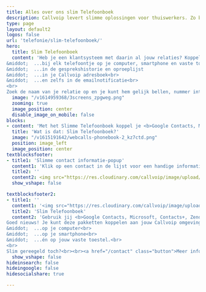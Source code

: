```yaml
---
title: Alles over ons slim Telefoonboek
description: Callvoip levert slimme oplossingen voor thuiswerkers. Zo ben je overal bereikbaar zoals jij dat wilt
type: page
layout: default2
logos: false
url: 'telefonie/slim-telefoonboek/'
hero:
  title: Slim Telefoonboek
  content: 'Heb je een klantsysteem met daarin al jouw relaties? Koppel het dan aan Callvoip. Je ziet de naam van de relatie:<br>
&middot;  ...bij elk telefoontje op je computer, smartphone en vaste toestel<br>
&middot;  ...in de gesprekshistorie en oproeplijst
&middot;  ...in je Callvoip adresboek<br>
&middot;  ...en zelfs in de emailnotificatie<br>
<br>
Zoek de naam van je relatie op en je kunt hem gelijk bellen, nummer intoetsen is niet meer nodig. Bellen doe je voortaan op naam, en niet meer op nummer. <br><br><a href="/contact" class="button">Meer informatie? Neem contact op!</a>'
  image: "/v1614959368/3screens_zpgweg.png"
  zooming: true
  image_position: center
  disable_image_on_mobile: false
blocks:
- content: 'Met het Slimme Telefoonboek koppel je <b>Google Contacts, Microsoft, Contacts+, Zendesk, Exact Online, Teamleader, Salesforces of Hubspot<br> aan Callvoip. En: je kunt uitbellen door op de naam van een relatie te zoeken.<br>Laat techniek voor je werken, zodat je jezelf optimaal kunt focussen op de inhoud! <br><br><a href="#" class="button">Meer informatie</a>'
  title: 'Wat is dat: Slim Telefoonboek?'  
  image: "/v1615191642/webcalls-phonebook-2_kz7ctd.png"
  position: image_left
  image_position: center
textblocksfooter:
- title1: 'Slimme contact informatie-popup'
  content1: 'Klik op een contact in de lijst voor een handige informatie-popup met nummers en emailadres.'
  title2: ''
  content2: <img src="https://res.cloudinary.com/callvoip/image/upload/v1659691896/side-tabs_sg1c9q.png" width="490px">
  show_vshape: false

textblocksfooter2:
- title1: ''
  content1: '<img src="https://res.cloudinary.com/callvoip/image/upload/v1659691896/Screen_bmgoow.png" width="600px">'
  title2: 'Slim Telefoonboek'
  content2: 'Gebruik jij <b>Google Contacts, Microsoft, Contacts+, Zendesk, Exact Online, Teamleader, Salesforces of Hubspot?</b><br>
Goed nieuws! Je kunt deze pakketten koppelen aan jouw Callvoip omgeving. Je ziet de naam van de beller bij inkomende en uitgaande telefoontjes:<br>
&middot;  ...op je computer<br>
&middot;  ...op je smartphone<br>
&middot;  ...én op jouw vaste toestel.<br>
<br>
Slim gereegeld toch?<br><br><a href="/contact" class="button">Meer informatie? Neem contact op!</a>'
  show_vshape: false  
hideinsearch: false
hideingoogle: false
hidesocialshare: true

---
```

